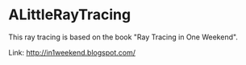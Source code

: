 # ALittleRayTracing
This ray tracing is based on the book "Ray Tracing in One Weekend".

Link: http://in1weekend.blogspot.com/
